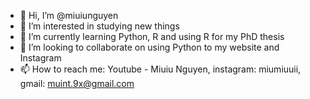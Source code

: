 - 👋 Hi, I’m @miuiunguyen
- 👀 I’m interested in studying new things
- 🌱 I’m currently learning Python, R and using R for my PhD thesis
- 💞️ I’m looking to collaborate on using Python to my website and Instagram
- 📫 How to reach me: Youtube - Miuiu Nguyen, instagram: miumiuuii, gmail: muint.9x@gmail.com

<!---
miuiunguyen/miuiunguyen is a ✨ special ✨ repository because its `README.md` (this file) appears on your GitHub profile.
You can click the Preview link to take a look at your changes.
--->
